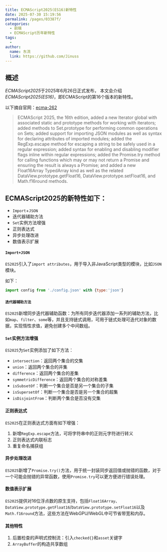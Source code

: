 ```yaml
---
title: ECMAScript2025(ES16)新特性
date: 2025-07-30 15:19:56
permalink: /pages/03387f/
categories:
  - 前端
  - ECMAScript历年新特性
tags:
  - 
author: 
  name: 东流
  link: https://github.com/Jinuss
---
```

## 概述

*ECMAScript2025*于2025年6月26日正式发布， 本文会介绍*ECMAScript2025(ES16)*，即ECMAScript的第16个版本的新特性。

以下摘自官网：[ecma-262](https://tc39.es/ecma262/multipage/#sec-intro)

>ECMAScript 2025, the 16th edition, added a new Iterator global with associated static and prototype methods for working with iterators; added methods to Set.prototype for performing common operations on Sets; added support for importing JSON modules as well as syntax for declaring attributes of imported modules; added the RegExp.escape method for escaping a string to be safely used in a regular expression; added syntax for enabling and disabling modifier flags inline within regular expressions; added the Promise.try method for calling functions which may or may not return a Promise and ensuring the result is always a Promise; and added a new Float16Array TypedArray kind as well as the related DataView.prototype.getFloat16, DataView.prototype.setFloat16, and Math.f16round methods.

## **ECMAScript2025**的新特性如下：

- `Import`+`JSON`
- 迭代器辅助方法
- `Set`实例方法增强
- 正则表达式
- 异步处理改进
- 数值表示扩展

#### `Import+JSON`

`ES2025`引入了`import attributes`，用于导入非JavaScript类型的模块，比如`JSON`模块。

如下：
```js
import config from './config.json' with {type:'json'}
```

#### `迭代器辅助方法`

`ES2025`新增同步迭代器辅助函数：为所有同步迭代器添加一系列的辅助方法，比如`map`、`filter`、`some`等，并且支持链式调用，可用于链式处理可迭代对象的数据，实现惰性求值，避免创建多个中间数组。


#### `Set`实例方法增强

`ES2025`为`Set`实例添加了如下方法：
- `intersection`：返回两个集合的交集
- `union`：返回两个集合的并集
- `difference`：返回两个集合的差集
- `symmetricDifference`：返回两个集合的对称差集
- `isSubsetOf`：判断一个集合是否是另一个集合的子集
- `isSupersetOf`：判断一个集合是否是另一个集合的超集
- `isDisjointFrom`：判断两个集合是否没有交集

#### 正则表达式

`ES2025`在正则表达式方面有如下增强：
1. 新增`RegExp.escape`方法，可将字符串中的正则元字符进行转义
2. 正则表达式内联标志
3. 重复命名捕获组

#### 异步处理改进

`ES2025`新增了`Promise.try()`方法，用于统一封装同步返回值或抛错的函数，对于一个可能会抛错的异常函数，使用`Promise.try`可以更方便进行错误处理。

#### 数值表示扩展

`ES2025`提供对16位浮点数的原生支持，包括`Float16Array`、`DataView.prototype.getFloat16`/`DataView.prototype.setFloat16`以及`Math.f16round`方法，这些方法在WebGPU/WebGL中可节省带宽和内存。

#### 其他特性

1. 后置检查的声明式控制流：引入`checked{}`和`asset`关键字
2. `ArrayBuffer`的构造共享数组